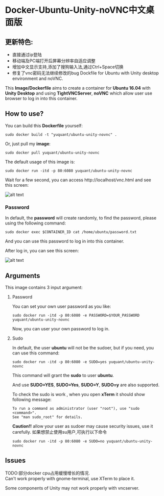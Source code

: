 # Docker-Ubuntu-Unity-noVNC中文桌面版

## 更新特色:
- 直接通过ip登陆
- 移动端及PC端打开后屏幕分辨率自适应调整
- 增加中文显示支持,添加了搜狗输入法,通过Ctrl+Space切换
- 修复了vnc密码无法继续修改的bug
Dockfile for Ubuntu with Unity desktop environment and noVNC. 

This **Image/Dockerfile** aims to create a container for **Ubuntu 16.04** with **Unity Desktop** and using **TightVNCServer**, **noVNC** which allow user use browser to log in into this container.


## How to use?

You can build this **Dockerfile** yourself:

```
sudo docker build -t "yuquant/ubuntu-unity-novnc" .
```

Or, just pull my **image**:

```
sudo docker pull yuquant/ubuntu-unity-novnc
```

The default usage of this image is:

```
sudo docker run -itd -p 80:6080 yuquant/ubuntu-unity-novnc
```

Wait for a few second, you can access http://localhost/vnc.html and see this screen:

![alt text](https://github.com/yuquant/Docker-Ubuntu-Unity-noVNC/raw/master/noVNC.png "vnc.html")


### Password

In default, the **password** will create randomly, to find the password, please using the following command:

```
sudo docker exec $CONTAINER_ID cat /home/ubuntu/password.txt
```

And you can use this password to log in into this container.

After log in, you can see this screen:

![alt text](https://github.com/yuquant/Docker-Ubuntu-Unity-noVNC/raw/master/desktop.png "Unity desktop")


## Arguments

This image contains 3 input argument:

1. Password

   You can set your own user password as you like:
   ```
   sudo docker run -itd -p 80:6080 -e PASSWORD=$YOUR_PASSWORD yuquant/ubuntu-unity-novnc
   ```
   Now, you can user your own password to log in.

2. Sudo

   In default, the user **ubuntu** will not be the sudoer, but if you need, you can use this command:
   ```
   sudo docker run -itd -p 80:6080 -e SUDO=yes yuquant/ubuntu-unity-novnc
   ```

   This command will grant the **sudo** to user **ubuntu**.

   And use **SUDO=YES**, **SUDO=Yes**, **SUDO=Y**, **SUDO=y** are also supported.

   To check the sudo is work , when you open **xTerm** it should show following message:
   ```
   To run a command as administrator (user "root"), use "sudo <command>".
   See "man sudo_root" for details.
   ```
   **Caution!!** allow your user as sudoer may cause security issues, use it carefully.
   如果想禁止使用su用户,可执行以下命令
   ```
   sudo docker run -itd -p 80:6080 -e SUDO=no yuquant/ubuntu-unity-novnc
   ```

## Issues
TODO:部分docker cpu占用缓慢增长的情况.    
Can't work properly with gnome-terminal, use XTerm to place it.

Some components of Unity may not work properly with vncserver.
